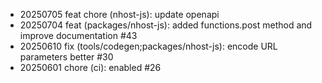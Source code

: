 - 20250705 feat chore (nhost-js): update openapi
- 20250704 feat (packages/nhost-js): added functions.post method and improve documentation #43
- 20250610 fix (tools/codegen;packages/nhost-js): encode URL parameters better #30
- 20250601 chore (ci): enabled #26
